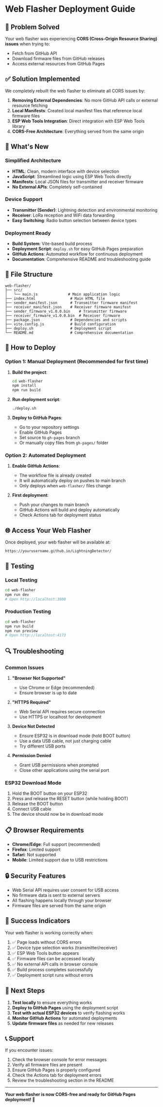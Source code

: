 # Web Flasher Deployment Guide

## 🎯 Problem Solved

Your web flasher was experiencing **CORS (Cross-Origin Resource Sharing) issues** when trying to:
- Fetch from GitHub API
- Download firmware files from GitHub releases
- Access external resources from GitHub Pages

## ✅ Solution Implemented

We completely rebuilt the web flasher to eliminate all CORS issues by:

1. **Removing External Dependencies**: No more GitHub API calls or external resource fetching
2. **Local Manifests**: Created local manifest files that reference local firmware files
3. **ESP Web Tools Integration**: Direct integration with ESP Web Tools library
4. **CORS-Free Architecture**: Everything served from the same origin

## 🚀 What's New

### Simplified Architecture
- **HTML**: Clean, modern interface with device selection
- **JavaScript**: Streamlined logic using ESP Web Tools directly
- **Manifests**: Local JSON files for transmitter and receiver firmware
- **No External APIs**: Completely self-contained

### Device Support
- **Transmitter (Sender)**: Lightning detection and environmental monitoring
- **Receiver**: LoRa reception and WiFi data forwarding
- **Easy Switching**: Radio button selection between device types

### Deployment Ready
- **Build System**: Vite-based build process
- **Deployment Script**: `deploy.sh` for easy GitHub Pages preparation
- **GitHub Actions**: Automated workflow for continuous deployment
- **Documentation**: Comprehensive README and troubleshooting guide

## 📁 File Structure

```
web-flasher/
├── src/
│   └── main.js              # Main application logic
├── index.html                # Main HTML file
├── sender_manifest.json      # Transmitter firmware manifest
├── receiver_manifest.json    # Receiver firmware manifest
├── sender_firmware_v1.0.0.bin    # Transmitter firmware
├── receiver_firmware_v1.0.0.bin  # Receiver firmware
├── package.json              # Dependencies and scripts
├── vite.config.js            # Build configuration
├── deploy.sh                 # Deployment script
└── README.md                 # Comprehensive documentation
```

## 🔧 How to Deploy

### Option 1: Manual Deployment (Recommended for first time)

1. **Build the project**:
   ```bash
   cd web-flasher
   npm install
   npm run build
   ```

2. **Run deployment script**:
   ```bash
   ./deploy.sh
   ```

3. **Deploy to GitHub Pages**:
   - Go to your repository settings
   - Enable GitHub Pages
   - Set source to `gh-pages` branch
   - Or manually copy files from `gh-pages/` folder

### Option 2: Automated Deployment

1. **Enable GitHub Actions**:
   - The workflow file is already created
   - It will automatically deploy on pushes to main branch
   - Only deploys when `web-flasher/` files change

2. **First deployment**:
   - Push your changes to main branch
   - GitHub Actions will build and deploy automatically
   - Check Actions tab for deployment status

## 🌐 Access Your Web Flasher

Once deployed, your web flasher will be available at:
```
https://yourusername.github.io/LightningDetector/
```

## 🧪 Testing

### Local Testing
```bash
cd web-flasher
npm run dev
# Open http://localhost:3000
```

### Production Testing
```bash
cd web-flasher
npm run build
npm run preview
# Open http://localhost:4173
```

## 🔍 Troubleshooting

### Common Issues

1. **"Browser Not Supported"**
   - Use Chrome or Edge (recommended)
   - Ensure browser is up to date

2. **"HTTPS Required"**
   - Web Serial API requires secure connection
   - Use HTTPS or localhost for development

3. **Device Not Detected**
   - Ensure ESP32 is in download mode (hold BOOT button)
   - Use a data USB cable, not just charging cable
   - Try different USB ports

4. **Permission Denied**
   - Grant USB permissions when prompted
   - Close other applications using the serial port

### ESP32 Download Mode

1. Hold the BOOT button on your ESP32
2. Press and release the RESET button (while holding BOOT)
3. Release the BOOT button
4. Connect USB cable
5. The device should now be in download mode

## 📋 Browser Requirements

- **Chrome/Edge**: Full support (recommended)
- **Firefox**: Limited support
- **Safari**: Not supported
- **Mobile**: Limited support due to USB restrictions

## 🔒 Security Features

- Web Serial API requires user consent for USB access
- No firmware data is sent to external servers
- All flashing happens locally through your browser
- Firmware files are served from the same origin

## 🎉 Success Indicators

Your web flasher is working correctly when:

1. ✅ Page loads without CORS errors
2. ✅ Device type selection works (transmitter/receiver)
3. ✅ ESP Web Tools button appears
4. ✅ Firmware files can be accessed locally
5. ✅ No external API calls in browser console
6. ✅ Build process completes successfully
7. ✅ Deployment script runs without errors

## 🚀 Next Steps

1. **Test locally** to ensure everything works
2. **Deploy to GitHub Pages** using the deployment script
3. **Test with actual ESP32 devices** to verify flashing works
4. **Monitor GitHub Actions** for automated deployments
5. **Update firmware files** as needed for new releases

## 📞 Support

If you encounter issues:

1. Check the browser console for error messages
2. Verify all firmware files are present
3. Ensure GitHub Pages is properly configured
4. Check the Actions tab for deployment errors
5. Review the troubleshooting section in the README

---

**Your web flasher is now CORS-free and ready for GitHub Pages deployment! 🎉**
